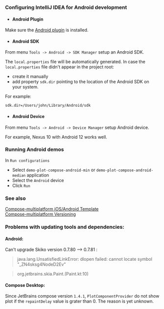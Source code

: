 ### Configuring IntelliJ IDEA for Android development

- #### Android Plugin

Make sure the [Android plugin](https://plugins.jetbrains.com/plugin/22989-android) is installed.

- #### Android SDK

From menu `Tools -> Android -> SDK Manager` setup an Android SDK.

The `local.properties` file will be automatically generated.
In case the `local.properties` file didn't appear in the project root:
- create it manually
- add property `sdk.dir` pointing to the location of the Android SDK on your system.

For example:
```
sdk.dir=/Users/john/Library/Android/sdk
```

- #### Android Device

From menu `Tools -> Android -> Device Manager` setup Android device.

For example, Nexus 10 with Android 12 works well.

### Running Android demos

In `Run configurations`
- Select `demo-plot-compose-android-min` or `demo-plot-compose-android-median` application
- Select the `Android` device
- Click `Run`

### See also

[Compose-multiplatform iOS/Android Template](https://github.com/JetBrains/compose-multiplatform-ios-android-template)  
[Compose-multiplatform Versioning](https://github.com/JetBrains/compose-multiplatform/blob/master/VERSIONING.md)

### Problems with updating tools and dependencies:

#### Android:
Can't upgrade Skiko version 0.7.80 --> 0.7.81 :
> java.lang.UnsatisfiedLinkError: dlopen failed: cannot locate symbol "_ZN4sksg4NodeD2Ev"

> org.jetbrains.skia.Paint.<clinit>(Paint.kt:10)

#### Compose Desktop:
Since JetBrains compose version `1.4.1`, `PlotComponentProvider` do not show plot if the `repaintDelay` value is grater than 0.
The reason is yet unknown.
                                      

